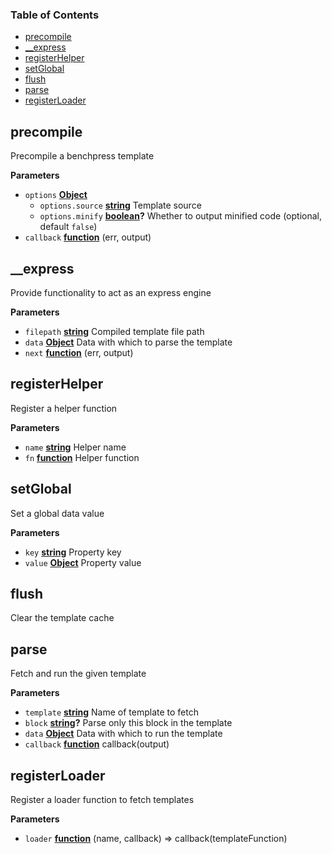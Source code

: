 <!-- Generated by documentation.js. Update this documentation by updating the source code. -->

### Table of Contents

-   [precompile](#precompile)
-   [\_\_express](#__express)
-   [registerHelper](#registerhelper)
-   [setGlobal](#setglobal)
-   [flush](#flush)
-   [parse](#parse)
-   [registerLoader](#registerloader)

## precompile

Precompile a benchpress template

**Parameters**

-   `options` **[Object](https://developer.mozilla.org/en-US/docs/Web/JavaScript/Reference/Global_Objects/Object)** 
    -   `options.source` **[string](https://developer.mozilla.org/en-US/docs/Web/JavaScript/Reference/Global_Objects/String)** Template source
    -   `options.minify` **[boolean](https://developer.mozilla.org/en-US/docs/Web/JavaScript/Reference/Global_Objects/Boolean)?** Whether to output minified code (optional, default `false`)
-   `callback` **[function](https://developer.mozilla.org/en-US/docs/Web/JavaScript/Reference/Statements/function)** (err, output)

## \_\_express

Provide functionality to act as an express engine

**Parameters**

-   `filepath` **[string](https://developer.mozilla.org/en-US/docs/Web/JavaScript/Reference/Global_Objects/String)** Compiled template file path
-   `data` **[Object](https://developer.mozilla.org/en-US/docs/Web/JavaScript/Reference/Global_Objects/Object)** Data with which to parse the template
-   `next` **[function](https://developer.mozilla.org/en-US/docs/Web/JavaScript/Reference/Statements/function)** (err, output)

## registerHelper

Register a helper function

**Parameters**

-   `name` **[string](https://developer.mozilla.org/en-US/docs/Web/JavaScript/Reference/Global_Objects/String)** Helper name
-   `fn` **[function](https://developer.mozilla.org/en-US/docs/Web/JavaScript/Reference/Statements/function)** Helper function

## setGlobal

Set a global data value

**Parameters**

-   `key` **[string](https://developer.mozilla.org/en-US/docs/Web/JavaScript/Reference/Global_Objects/String)** Property key
-   `value` **[Object](https://developer.mozilla.org/en-US/docs/Web/JavaScript/Reference/Global_Objects/Object)** Property value

## flush

Clear the template cache

## parse

Fetch and run the given template

**Parameters**

-   `template` **[string](https://developer.mozilla.org/en-US/docs/Web/JavaScript/Reference/Global_Objects/String)** Name of template to fetch
-   `block` **[string](https://developer.mozilla.org/en-US/docs/Web/JavaScript/Reference/Global_Objects/String)?** Parse only this block in the template
-   `data` **[Object](https://developer.mozilla.org/en-US/docs/Web/JavaScript/Reference/Global_Objects/Object)** Data with which to run the template
-   `callback` **[function](https://developer.mozilla.org/en-US/docs/Web/JavaScript/Reference/Statements/function)** callback(output)

## registerLoader

Register a loader function to fetch templates

**Parameters**

-   `loader` **[function](https://developer.mozilla.org/en-US/docs/Web/JavaScript/Reference/Statements/function)** (name, callback) => callback(templateFunction)
